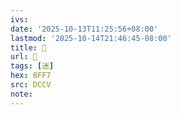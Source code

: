 ```yaml
---
ivs:
date: '2025-10-13T11:25:56+08:00'
lastmod: '2025-10-14T21:46:45-08:00'
title: 󰋡
url: 󰋡
tags: [迷]
hex: 8FF7
src: DCCV
note:
---
```

